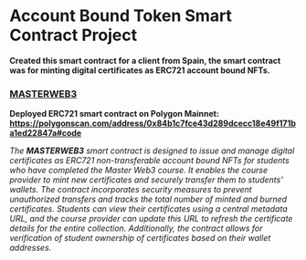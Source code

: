 # Account Bound Token Smart Contract Project
**Created this smart contract for a client from Spain, the smart contract was for minting digital certificates as ERC721 account bound NFTs.**
### [MASTERWEB3](https://github.com/CrazzyPhoton/CrazzyPhoton/blob/main/Account%20Bound%20Tokens%20Smart%20Contract%20Project/MASTERWEB3.sol)
**Deployed ERC721 smart contract on Polygon Mainnet: https://polygonscan.com/address/0x84b1c7fce43d289dcecc18e49f171ba1ed22847a#code**

*The **MASTERWEB3** smart contract is designed to issue and manage digital certificates as ERC721 non-transferable account bound NFTs for students who have completed the Master Web3 course. It enables the course provider to mint new certificates and securely transfer them to students' wallets. The contract incorporates security measures to prevent unauthorized transfers and tracks the total number of minted and burned certificates. Students can view their certificates using a central metadata URL, and the course provider can update this URL to refresh the certificate details for the entire collection. Additionally, the contract allows for verification of student ownership of certificates based on their wallet addresses.*
